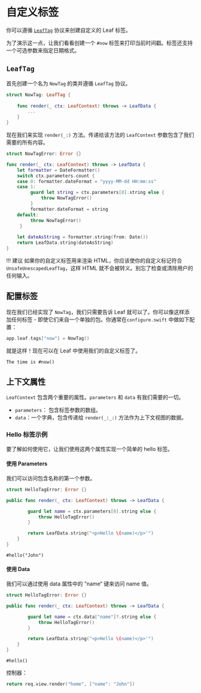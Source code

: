 # 自定义标签

你可以遵循 [`LeafTag`](https://api.vapor.codes/leaf-kit/main/LeafKit/LeafTag/) 协议来创建自定义的 Leaf 标签。

为了演示这一点，让我们看看创建一个 `#now` 标签来打印当前时间戳。标签还支持一个可选参数来指定日期格式。

## `LeafTag`

首先创建一个名为 `NowTag` 的类并遵循 `LeafTag` 协议。

```swift
struct NowTag: LeafTag {
    
    func render(_ ctx: LeafContext) throws -> LeafData {
        ...
    }
}
```

现在我们来实现 `render(_:)` 方法。传递给该方法的 `LeafContext` 参数包含了我们需要的所有内容。

```swift
struct NowTagError: Error {}

func render(_ ctx: LeafContext) throws -> LeafData {
    let formatter = DateFormatter()
    switch ctx.parameters.count {
    case 0: formatter.dateFormat = "yyyy-MM-dd HH:mm:ss"
    case 1:
	     guard let string = ctx.parameters[0].string else {
	         throw NowTagError()
	     }
	     formatter.dateFormat = string
    default:
	     throw NowTagError()
	 }
    
    let dateAsString = formatter.string(from: Date())
    return LeafData.string(dateAsString)
}
```

!!! 建议
    如果你的自定义标签用来渲染 HTML，你应该使你的自定义标记符合 `UnsafeUnescapedLeafTag`，这样 HTML 就不会被转义。别忘了检查或清除用户的任何输入。

## 配置标签

现在我们已经实现了 `NowTag`，我们只需要告诉 Leaf 就可以了。你可以像这样添加任何标签 - 即使它们来自一个单独的包。你通常在`configure.swift` 中做如下配置：

```swift
app.leaf.tags["now"] = NowTag()
```

就是这样！现在可以在 Leaf 中使用我们的自定义标签了。

```leaf
The time is #now()
```

## 上下文属性

`LeafContext` 包含两个重要的属性。`parameters` 和 `data` 有我们需要的一切。

 - `parameters`： 包含标签参数的数组。
 - `data`：一个字典，包含传递给 `render(_:_:)` 方法作为上下文视图的数据。


### Hello 标签示例

要了解如何使用它，让我们使用这两个属性实现一个简单的 hello 标签。

#### 使用 Parameters

我们可以访问包含名称的第一个参数。

```swift
struct HelloTagError: Error {}

public func render(_ ctx: LeafContext) throws -> LeafData {

        guard let name = ctx.parameters[0].string else {
            throw HelloTagError()
        }

        return LeafData.string("<p>Hello \(name)</p>'")
    }
}
```

```leaf
#hello("John")
```

#### 使用 Data

我们可以通过使用 data 属性中的 ”name“ 键来访问 name 值。

```swift
struct HelloTagError: Error {}

public func render(_ ctx: LeafContext) throws -> LeafData {

        guard let name = ctx.data["name"]?.string else {
            throw HelloTagError()
        }

        return LeafData.string("<p>Hello \(name)</p>'")
    }
}
```

```leaf
#hello()
```

控制器：

```swift
return req.view.render("home", ["name": "John"])
```
